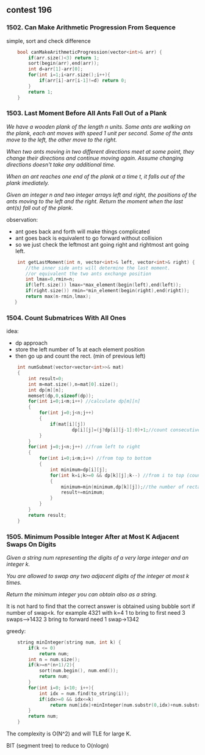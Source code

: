 ## contest 196

### 1502. Can Make Arithmetic Progression From Sequence
simple, sort and check difference

```cpp
    bool canMakeArithmeticProgression(vector<int>& arr) {
        if(arr.size()<3) return 1;
        sort(begin(arr),end(arr));
        int d=arr[1]-arr[0];
        for(int i=1;i<arr.size();i++){
            if(arr[i]-arr[i-1]!=d) return 0;
        }
        return 1;
    }
```

### 1503. Last Moment Before All Ants Fall Out of a Plank
<em>
We have a wooden plank of the length n units. Some ants are walking on the plank, each ant moves with speed 1 unit per second. Some of the ants move to the left, the other move to the right.

When two ants moving in two different directions meet at some point, they change their directions and continue moving again. Assume changing directions doesn't take any additional time.

When an ant reaches one end of the plank at a time t, it falls out of the plank imediately.

Given an integer n and two integer arrays left and right, the positions of the ants moving to the left and the right. Return the moment when the last ant(s) fall out of the plank.

 </em>
 
 observation:
 - ant goes back and forth will make things complicated
 - ant goes back is equivalent to go forward without collision
 - so we just check the leftmost ant going right and rightmost ant going left.
 
 ```cpp
     int getLastMoment(int n, vector<int>& left, vector<int>& right) {
        //the inner side ants will determine the last moment.
        //or equivalent the two ants exchange position
        int lmax=0,rmin=n;
        if(left.size()) lmax=*max_element(begin(left),end(left));
        if(right.size()) rmin=*min_element(begin(right),end(right));
        return max(n-rmin,lmax);
    }
```

### 1504. Count Submatrices With All Ones
idea:
- dp approach
- store the left number of 1s at each element position
- then go up and count the rect. (min of previous left)

```cpp
    int numSubmat(vector<vector<int>>& mat) 
    {
        int result=0;
        int m=mat.size(),n=mat[0].size();
        int dp[m][n];
        memset(dp,0,sizeof(dp));
        for(int i=0;i<m;i++) //calculate dp[m][n]
        {
            for(int j=0;j<n;j++)
            {
                if(mat[i][j])
                        dp[i][j]=(j?dp[i][j-1]:0)+1;//count consecutive left zeroes
            }
        }
        for(int j=0;j<n;j++) //from left to right
        {
            for(int i=0;i<m;i++) //from top to bottom
            {
                int minimum=dp[i][j];
                for(int k=i;k>=0 && dp[k][j];k--) //from i to top (count the number of rectangles that can be made)
                {
                    minimum=min(minimum,dp[k][j]);//the number of rectangles that can be made with the right edge extended from mat[i][j] to mat[k][j]
                    result+=minimum;
                }
            }
        }
        return result;
    }
```

### 1505. Minimum Possible Integer After at Most K Adjacent Swaps On Digits
<em>
Given a string num representing the digits of a very large integer and an integer k.

You are allowed to swap any two adjacent digits of the integer at most k times.

Return the minimum integer you can obtain also as a string.
</em>

It is not hard to find that the correct answer is obtained using bubble sort if number of swap<k.
for example 4321 with k=4
1 to bring to first need 3 swaps-->1432
3 bring to forward need 1 swap->1342

greedy:

```cpp
	string minInteger(string num, int k) {
		if(k <= 0) 
			return num;
		int n = num.size();
		if(k>=n*(n+1)/2){ 
			sort(num.begin(), num.end());
			return num;
		}
		for(int i=0; i<10; i++){
			int idx = num.find(to_string(i));
			if(idx>=0 && idx<=k)
				return num[idx]+minInteger(num.substr(0,idx)+num.substr(idx+1), k-idx);
		}
		return num;
	}
```
The complexity is O(N^2) and will TLE for large K.

BIT (segment tree) to reduce to O(nlogn)

	


	
	
 
 
 
